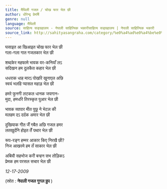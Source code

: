 ```yaml
---
title: मैथिली गजल / चोख फार भेल छी
author: धीरेन्द्र प्रेमर्षि
genre: null
language: मैथिली
source: साहित्य सङ्ग्रहालय - नेपाली साहित्यिक भकारीसाहित्य सङ्ग्रहालय | नेपाली साहित्यिक भकारी
source_link: http://sahityasangraha.com/category/%e0%a4%ad%e0%a4%be%e0%a4%b7%e0%a4%be-%e0%a4%ad%e0%a4%be%e0%a4%b7%e0%a5%80-%e0%a4%b8%e0%a4%be%e0%a4%b9%e0%a4%bf%e0%a4%a4%e0%a5%8d%e0%a4%af/%e0%a4%ae%e0%a5%88%e0%a4%a5%e0%a4%bf%e0%a4%b2%e0%a5%80-%e0%a4%b0%e0%a4%9a%e0%a4%a8%e0%a4%be/
---
```


घसाइत आ खिआइत चोख फार भेल छी  
गला-गला गात गजलकार भेल छी

शब्दकेर महफामे भावक वर-कनियाँ लऽ  
सदिखन हम दुलकैत कहार भेल छी

धधराक धाह मारऽ पोखरि खुनाएल अछि  
स्वयं भलहि प्यासल महाड़ भेल छी

हमरे फुनगी लटकल धानक जयगान-  
मुदा, हमधरि तिरस्कृत पुआर भेल छी

भावक व्यापार मीत पुछू ने भेटल की  
मलहम दऽ दर्दक अमार भेल छी

दुखियाक गीत जेँ गबैत अछि गजल हमर  
लतखुर्दनि होइत तेँ पथार भेल छी

रूप-रङ्ग हम्मर आकार किए निरखै छी?  
निज आखरमे हम तँ साकार भेल छी

अबियौ सहभोज करी बन्हन सभ तोड़िकऽ  
प्रेमक हम परसल सचार भेल छी

*12-17-2009*

(स्रोत : **नेपाली गजल गुगल ग्रुप** )

